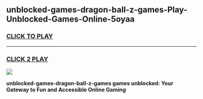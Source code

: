 
## unblocked-games-dragon-ball-z-games-Play-Unblocked-Games-Online-5oyaa
<h3>
<a href="https://premium76.site?title=unblocked-games-dragon-ball-z-games&ref=25A">CLICK TO PLAY</a></h3>
<hr>

<h3>
<a href="https://premium76.site?title=unblocked-games-dragon-ball-z-games&ref=25A">CLICK 2 PLAY</a>
  
</h3>

<a href="https://premium76.site?title=unblocked-games-dragon-ball-z-games&ref=25A"><img src="https://clearcache.store/games.png"></a>


**unblocked-games-dragon-ball-z-games games unblocked: Your Gateway to Fun and Accessible Online Gaming**

